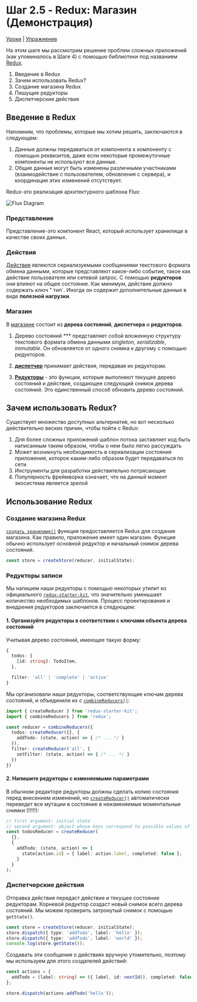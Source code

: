 # Шаг 2.5 - Redux: Магазин (Демонстрация)
[Уроки](../../) | [Упражнение](../упражнение/)

На этом шаге мы рассмотрим решение проблем сложных приложений (как упоминалось в Шаге 4) с помощью библиотеки под названием [Redux](https://redux.js.org).

1. Введение в Redux
2. Зачем использовать Redux?
3. Создание магазина Redux
4. Пишущие редукторы
5. Диспетчерские действия

## Введение в Redux

Напомним, что проблемы, которые мы хотим решить, заключаются в следующем:

1. Данные должны передаваться от компонента к компоненту с помощью реквизитов, даже если некоторые промежуточные компоненты не используют все данные.
2. Общие данные могут быть изменены различными участниками (взаимодействие с пользователем, обновления с сервера), и координация этих изменений отсутствует.

Redux-это реализация архитектурного шаблона Flux:

![Flux Diagram](../../assets/flux.png)

### Представление 

Представление-это компонент React, который использует хранилище в качестве своих данных.

### Действия

[Действия](https://redux.js.org/basics/actions) являются сериализуемыми сообщениями текстового формата обмена данными, которые представляют какое-либо событие, такое как действие пользователя или сетевой запрос. С помощью **редукторов** они влияют на общее состояние. Как минимум, действие должно содержать ключ " тип`. Иногда он содержит дополнительные данные в виде **полезной нагрузки**.

### Магазин

В [магазине](https://redux.js.org/basics/store) состоит из **дерева состояний**, **диспетчера** и **редукторов**.

1. Дерево состояний *** представляет собой вложенную структуру текстового формата обмена данными _singleton_, _serializable_, _immutable_. Он обновляется от одного снимка к другому с помощью редукторов.

2. [**диспетчер**](https://redux.js.org/basics/data-flow) принимает действия, передавая их редукторам.

3. [**Редукторы**](https://redux.js.org/basics/reducers) - это функции, которые выполняют текущее дерево состояний и действие, создающее следующий снимок дерева состояний. Это единственный способ обновить дерево состояний.

## Зачем использовать Redux?

Существует множество доступных альтернатив, но вот несколько действительно веских причин, чтобы пойти с Redux:

1. Для более сложных приложений шаблон потока заставляет код быть написанным таким образом, чтобы о нем было легко рассуждать
2. Может возникнуть необходимость в сериализации состояния приложения, которое каким-либо образом будет передаваться по сети
3. Инструменты для разработки действительно потрясающие
4. Популярность фреймворка означает, что на данный момент экосистема является зрелой

## Использование Redux

### Создание магазина Redux

[`создать хранилище()`](https://redux.js.org/api/createstore) функция предоставляется Redux для создания магазина. Как правило, приложение имеет один магазин. Функция обычно использует основной редуктор и начальный снимок дерева состояний.

```ts
const store = createStore(reducer, initialState);
```

### Редукторы записи

Мы напишем наши редукторы с помощью некоторых утилит из официального [`redux-starter-kit`](https://redux-starter-kit.js.org/), что значительно уменьшает количество необходимых шаблонов. Процесс проектирования и внедрения редукторов заключается в следующем:

#### 1. Организуйте редукторы в соответствии с ключами объекта дерева состояний

Учитывая дерево состояний, имеющее такую форму:

```ts
{
  todos: {
    [id: string]: TodoItem,
  },

  filter: 'all' | 'complete' | 'active'
}
```
Мы  организовали наши редукторы, соответствующие ключам дерева состояний, и объединили их с [`combineReducers()`](https://redux.js.org/recipes/structuring-reducers/using-combinereducers):

```ts
import { createReducer } from 'redux-starter-kit';
import { combineReducers } from 'redux';

const reducer = combineReducers({
  todos: createReducer({}, {
    addTodo: (state, action) => { /* ... */ }
  }),
  filter: createReducer('all', {
    setFilter: (state, action) => { /* ... */ }
  })
})
```

#### 2. Напишите редукторы с изменяемыми параметрами

В обычном редакторе редукторы должны сделать копию состояния перед внесением изменений, но [`createReducer()`](https://redux-starter-kit.js.org/api/createreducer) автоматически переведет все мутации в состояние в неизменяемые моментальные снимки (!!!!!):

```ts
// first argument: initial state
// second argument: object whose keys correspond to possible values of action.type
const todosReducer = createReducer(
  {},
  {
    addTodo: (state, action) => {
      state[action.id] = { label: action.label, completed: false };
    }
  }
);
```

### Диспетчерские действия

Отправка действия передаст действие и текущее состояние редукторам. Корневой редуктор создаст новый снимок всего дерева состояний. Мы можем проверить затронутый снимок с помощью `getState()`.

```ts
const store = createStore(reducer, initialState);
store.dispatch({ type: 'addTodo', label: 'hello' });
store.dispatch({ type: 'addTodo', label: 'world' });
console.log(store.getState());
```
Создавать эти сообщения о действиях вручную утомительно, поэтому мы используем для этого создателей действий:

```ts
const actions = {
  addTodo = (label: string) => ({ label, id: nextId(), completed: false })
};

store.dispatch(actions.addTodo('hello'));
```
